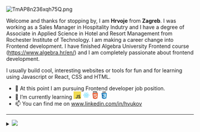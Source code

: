 ![TmAP8n236xqh75Q.png](https://i.loli.net/2020/07/13/OiwrC2KRZNPA9cJ.png)
<!-- You can edit this image in paint and host the image on https://sm.ms/ -->

Welcome and thanks for stopping by, I am **Hrvoje** from **Zagreb**.
I was working as a Sales Manager in Hospitality Indutry and I have a degree of Associate in Applied Science 
in Hotel and Resort Management from Rochester Institute of Technology. I am making a career change into Frontend development.
I have finished Algebra University Frontend course (https://www.algebra.hr/en/) and I am completely passionate about frontend development.


I usually build cool, interesting websites or tools for fun and for learning using Javascript or React, CSS and HTML.
- 🔭 At this point I am pursuing Frontend developer job position.
- 🌱 I’m currently learning <img height="20" src="https://raw.githubusercontent.com/github/explore/80688e429a7d4ef2fca1e82350fe8e3517d3494d/topics/javascript/javascript.png"></code>
<code><img height="20" src="https://raw.githubusercontent.com/github/explore/80688e429a7d4ef2fca1e82350fe8e3517d3494d/topics/react/react.png"></code>
<code><img height="20" src="https://raw.githubusercontent.com/github/explore/80688e429a7d4ef2fca1e82350fe8e3517d3494d/topics/html/html.png"></code>
<code><img height="20" src="https://raw.githubusercontent.com/github/explore/80688e429a7d4ef2fca1e82350fe8e3517d3494d/topics/css/css.png"></code>
- 📫 You can find me on www.linkedin.com/in/hvukov

 
---
<details>
<summary>
  <a href="https://github.com/Hvukov"><img src="https://img.shields.io/badge/-Expand%20to%20know%20more-b03544?style=for-the-badge" /></a>
</summary>

Little More About Me
I am very positive and open minded person. I love sports and I practice pretty much every day. Running is my great passion and my best ideas come to me while I am running.
It also keeps me very healthy and my mind sharp.
I love meeting new people and learning new things, so please feel free to say hello and share a story with me. I'm excellent at Team Building and collaboration. 



---
⭐️ From [Hvukov](https://github.com/Hvukov)

<!---
Hvukov/Hvukov is a ✨ special ✨ repository because its `README.md` (this file) appears on your GitHub profile.
You can click the Preview link to take a look at your changes.
--->
